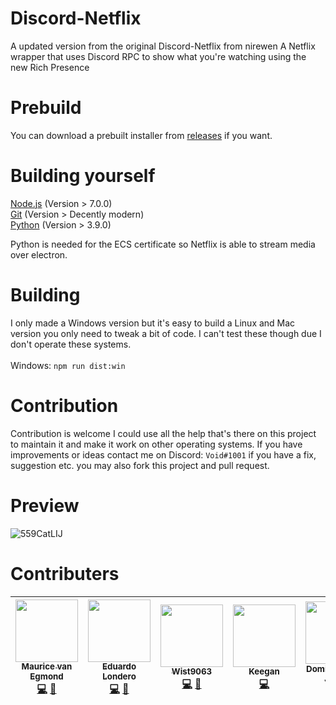 # Discord-Netflix
A updated version from the original Discord-Netflix from nirewen
A Netflix wrapper that uses Discord RPC to show what you're watching using the new Rich Presence
# Prebuild
You can download a prebuilt installer from [releases](https://github.com/Terroriser1/Discord-Netflix/releases) if you want.
# Building yourself
[Node.js](https://nodejs.org/en/) (Version > 7.0.0)<br>
[Git](https://git-scm.com/) (Version > Decently modern)<br>
[Python](https://www.python.org/downloads/) (Version > 3.9.0)<br>

Python is needed for the ECS certificate so Netflix is able to stream media over electron.
# Building
I only made a Windows version but it's easy to build a Linux and Mac version you only need to tweak a bit of code. I can't test these though due I don't operate these systems.<br>
<br>
Windows: `npm run dist:win`
<br>
# Contribution
Contribution is welcome I could use all the help that's there on this project to maintain it and make it work on other operating systems. If you have improvements or ideas contact me on Discord: `Void#1001` if you have a fix, suggestion etc. you may also fork this project and pull request.
# Preview
![559CatLIJ](https://user-images.githubusercontent.com/35117713/126868591-6cf4cc2a-bdb1-46b7-a437-dbef35fc27fa.png)
# Contributers
<table>
<thead>
<tr><th align="center"><a href="https://github.com/Terroriser1" title="Void#1001"><img src="https://avatars.githubusercontent.com/u/35117713?s=400&u=6ad8e7ffef22c9e47c4fd6fb73998cefb285fcfb&v=4" style="max-width:100%;" width="100px;"><br><sub><b>Maurice van Egmond</b></sub></a><br><a href="https://github.com/Terroriser1" title="Code"><g-emoji class="g-emoji" alias="computer" fallback-src="https://github.githubassets.com/images/icons/emoji/unicode/1f4bb.png">💻</g-emoji></a> <a href="#design-nirewen" title="Design"><g-emoji class="g-emoji" alias="art" fallback-src="https://github.githubassets.com/images/icons/emoji/unicode/1f3a8.png">🎨</g-emoji></a></th>
<th align="center">
<a href="https://github.com/nirewen" title="Nirewen#9011"><img src="https://avatars1.githubusercontent.com/u/8761479?v=4" style="max-width:100%;" width="100px;"><br><sub><b>Eduardo Londero</b></sub></a><br><a href="https://github.com/nirewen/discord-netflix/commits?author=nirewen" title="Code"><g-emoji class="g-emoji" alias="computer" fallback-src="https://github.githubassets.com/images/icons/emoji/unicode/1f4bb.png">💻</g-emoji></a> <a href="#design-nirewen" title="Design"><g-emoji class="g-emoji" alias="art" fallback-src="https://github.githubassets.com/images/icons/emoji/unicode/1f3a8.png">🎨</g-emoji></a></th>
<th align="center"><a href="https://hexaplexsoftware.ga/" title="Wistful__#9063" rel="nofollow"><img src="https://avatars0.githubusercontent.com/u/22089269?v=4" style="max-width:100%;" width="100px;"><br><sub><b>Wist9063</b></sub></a><br><a href="https://github.com/nirewen/discord-netflix/commits?author=Wist9063" title="Code"><g-emoji class="g-emoji" alias="computer" fallback-src="https://github.githubassets.com/images/icons/emoji/unicode/1f4bb.png">💻</g-emoji></a> <a href="#design-Wist9063" title="Design"><g-emoji class="g-emoji" alias="art" fallback-src="https://github.githubassets.com/images/icons/emoji/unicode/1f3a8.png">🎨</g-emoji></a></th>
<th align="center"><a href="https://keyygan.me" title="Keyygan#0001" rel="nofollow"><img src="https://avatars1.githubusercontent.com/u/27071605?v=4" style="max-width:100%;" width="100px;"><br><sub><b>Keegan</b></sub></a><br><a href="https://github.com/nirewen/discord-netflix/commits?author=Keyygan" title="Code"><g-emoji class="g-emoji" alias="computer" fallback-src="https://github.githubassets.com/images/icons/emoji/unicode/1f4bb.png">💻</g-emoji></a></th>
<th align="center"><a href="https://github.com/dmfj" title="Dmfj#0001"><img src="https://avatars2.githubusercontent.com/u/13137236?v=4" style="max-width:100%;" width="100px;"><br><sub><b>Dominic Fitch-Jones</b></sub></a><br><a href="#" title="Support"><g-emoji class="g-emoji" alias="bulb" fallback-src="https://github.githubassets.com/images/icons/emoji/unicode/1f4a1.png">💡</g-emoji></a></th>
<th align="center"><a href="https://modulobot.xyz" title="NovusTheory#2244" rel="nofollow"><img src="https://avatars0.githubusercontent.com/u/3434404?v=4" style="max-width:100%;" width="100px;"><br><sub><b>NovusTheory</b></sub></a><br><a href="https://github.com/nirewen/discord-netflix/commits?author=NovusTheory" title="Code"><g-emoji class="g-emoji" alias="computer" fallback-src="https://github.githubassets.com/images/icons/emoji/unicode/1f4bb.png">💻</g-emoji></a></th>
<th align="center"><a href="#" title="Maik#8097"><img src="https://camo.githubusercontent.com/3a1aabf2d75329b71044ed6772a6b66816bb15bc3f704d130e593696805216b5/68747470733a2f2f63646e2e646973636f72646170702e636f6d2f617661746172732f3137373430353039373132393637323730342f65623230316462333337666336636664333433613863393064393739653863642e706e673f73697a653d31303234" data-canonical-src="https://cdn.discordapp.com/avatars/177405097129672704/eb201db337fc6cfd343a8c90d979e8cd.png?size=1024" style="max-width:100%;" width="100px"><br><sub><b>Maik</b></sub></a><br><a href="https://www.youtube.com/watch?v=8AYBykvOKzo" title="Video" rel="nofollow"><g-emoji class="g-emoji" alias="video_camera" fallback-src="https://github.githubassets.com/images/icons/emoji/unicode/1f4f9.png">📹</g-emoji></a><a href="#" title="Tutorial"><g-emoji class="g-emoji" alias="white_check_mark" fallback-src="https://github.githubassets.com/images/icons/emoji/unicode/2705.png">✅</g-emoji></a></th>
</tr>
</table>
</thead>

